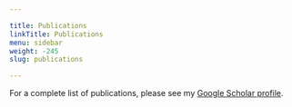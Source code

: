 ```yaml
---

title: Publications
linkTitle: Publications
menu: sidebar
weight: -245
slug: publications

---
```


For a complete list of publications, please see my [Google Scholar profile](https://scholar.google.com/citations?user=zWvoz5YAAAAJ&hl=en).
